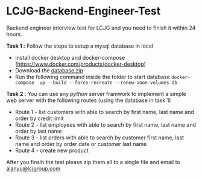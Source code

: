 
# LCJG-Backend-Engineer-Test
Backend engineer interview test for LCJG and you need to finish it within 24 hours.

**Task 1 :**
Follow the steps to setup a mysql database in local
- Install docker desktop and docker-compose (https://www.docker.com/products/docker-desktop)
- Download the [database.zip](https://raw.githubusercontent.com/ayking/LCJG-Backend-Engineer-Test/master/database.zip)
- Run the following command inside the folder to start database ```docker-compose  up --build --force-recreate --renew-anon-volumes db```

**Task 2 :**
You can use any *python* server framwork to implement a simple web server with the following routes (using the database in task 1)
- Route 1 - list customers with able to search by first name, last name and order by credit limit
- Route 2 - list employees with able to search by first name, last name and order by last name
- Route 3 - list orders with able to search by customer first name, last name and order by order date or customer last name
- Route 4 - create new product

After you finsih the test please zip them all to a single file and email to alanyu@lcjgroup.com
